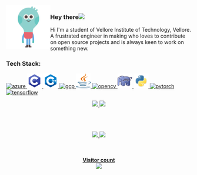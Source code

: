 
<img src="https://github.com/shreyanshsatvik/shreyanshsatvik/blob/main/hello.gif" width="120" height="120" align="left" alt="Hello" />

<h3>Hey there<img src="https://media.giphy.com/media/hvRJCLFzcasrR4ia7z/giphy.gif" width="25px"></h3>
Hi I'm a student of Vellore Institute of Technology, Vellore. A frustrated engineer in making who loves to contribute on open source projects and is always keen to work on something new.


<!--
**shreyanshsatvik/shreyanshsatvik** is a ✨ _special_ ✨ repository because its `README.md` (this file) appears on your GitHub profile.



Here are some ideas to get you started:

- 🔭 I’m currently working on ...
- 🌱 I’m currently learning ...
- 👯 I’m looking to collaborate on ...
- 🤔 I’m looking for help with ...
- 💬 Ask me about ...
- 📫 How to reach me: ...
- 😄 Pronouns: ...
- ⚡ Fun fact: ...
-->

<br>
<h3>Tech Stack:</h3>

<p align="left"> <a href="https://azure.microsoft.com/en-in/" target="_blank"> <img src="https://www.vectorlogo.zone/logos/microsoft_azure/microsoft_azure-icon.svg" alt="azure" width="40" height="40"/> </a> <a href="https://www.cprogramming.com/" target="_blank"> <img src="https://github.com/shreyanshsatvik/shreyanshsatvik/blob/main/logo/pngegg.png" alt="c" width="40" height="40"/> </a> <a href="https://www.w3schools.com/cpp/" target="_blank"> <img src="https://github.com/shreyanshsatvik/shreyanshsatvik/blob/main/logo/kisspng-the-c-programming-language-computer-icons-comput-programming-5acadc2e16ef78.280689641523244078094.png" alt="cplusplus" width="40" height="40"/> </a>  <a href="https://cloud.google.com" target="_blank"> <img src="https://www.vectorlogo.zone/logos/google_cloud/google_cloud-icon.svg" alt="gcp" width="40" height="40"/> </a> <a href="https://www.java.com" target="_blank"> <img src="https://github.com/shreyanshsatvik/shreyanshsatvik/blob/main/logo/PikPng.com_java-logo-transparent-png_1469146.png" alt="java" width="40" height="40"/> </a> <a href="https://opencv.org/" target="_blank"> <img src="https://www.vectorlogo.zone/logos/opencv/opencv-icon.svg" alt="opencv" width="40" height="40"/> </a> <a href="https://www.php.net" target="_blank"> <img src="https://github.com/shreyanshsatvik/shreyanshsatvik/blob/main/logo/kisspng-php-server-side-scripting-yii-web-application-scri-5b00d886973341.1462073915267820866193.png" alt="php" width="40" height="40"/> </a> <a href="https://www.python.org" target="_blank"> <img src="https://github.com/shreyanshsatvik/shreyanshsatvik/blob/main/logo/kisspng-python-programming-language-computer-programming-5aefaba2926b57.9208708715256564825997.png" alt="python" width="40" height="40"/> </a> <a href="https://pytorch.org/" target="_blank"> <img src="https://www.vectorlogo.zone/logos/pytorch/pytorch-icon.svg" alt="pytorch" width="40" height="40"/> </a><a href="https://www.tensorflow.org" target="_blank"> <img src="https://www.vectorlogo.zone/logos/tensorflow/tensorflow-icon.svg" alt="tensorflow" width="40" height="40"/> </a> </p>


<div align="center">
  <a href="https://github.com/shreyanshsatvik">
    <img src="https://github-readme-stats.vercel.app/api?username=shreyanshsatvik&count_private=true&show_icons=true&theme=dark&hide_border=true" width="49%" >
  </a>
  <a href="https://github.com/shreyanshsatvik">
    <img src="https://github-readme-streak-stats.herokuapp.com?user=shreyanshsatvik&theme=dark&hide_border=true" width="49%" >
  </a>
</div>


<br>
<br>


<p align="center">
<br>
<a href="https://twitter.com/SatvikShreyansh">
      <img src="https://img.shields.io/badge/-Twitter-00acee?style=for-the-badge&logo=Twitter&logoColor=white" />
 <a href="https://www.linkedin.com/in/shreyanshsatvik/">
     <img src="https://img.shields.io/badge/-LinkedIn-0e76a8?style=for-the-badge&logo=Linkedin&logoColor=white" />


  
   
   

</p>
<br>
<p align="center">
 <h4 align="center">Visitor count<br><img src="https://profile-counter.glitch.me/shreyanshsatvik/count.svg" /></p>


